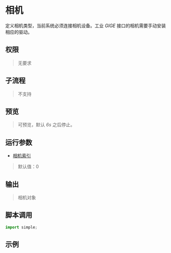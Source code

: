 # 相机 
定义相机类型，当前系统必须连接相机设备。工业 *GIGE* 接口的相机需要手动安装相应的驱动。

## 权限
> 无要求
## 子流程
> 不支持

## 预览
> 可预览，默认 *6s* 之后停止。
## 运行参数

* [相机索引](./types/Number.md)
> 默认值：0


## 输出

> 相机对象    


## 脚本调用

```python
import simple;

```

## 示例